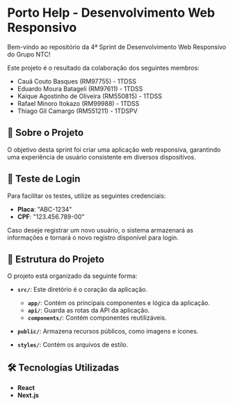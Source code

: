 

# Porto Help - Desenvolvimento Web Responsivo

Bem-vindo ao repositório da 4ª Sprint de Desenvolvimento Web Responsivo do Grupo NTC!

Este projeto é o resultado da colaboração dos seguintes membros:

- Cauã Couto Basques (RM97755) - 1TDSS
- Eduardo Moura Batageli (RM97611) - 1TDSS
- Kaique Agostinho de Oliveira (RM550815) - 1TDSS
- Rafael Minoro Itokazo (RM99988) - 1TDSS
- Thiago Gil Camargo (RM551211) - 1TDSPV

## 🚀 Sobre o Projeto

O objetivo desta sprint foi criar uma aplicação web responsiva, garantindo uma experiência de usuário consistente em diversos dispositivos.

## 🔐 Teste de Login

Para facilitar os testes, utilize as seguintes credenciais:

- **Placa**: "ABC-1234"
- **CPF**: "123.456.789-00"

Caso deseje registrar um novo usuário, o sistema armazenará as informações e tornará o novo registro disponível para login.
## 📂 Estrutura do Projeto

O projeto está organizado da seguinte forma:

- **`src/`**: Este diretório é o coração da aplicação.
  - **`app/`**: Contém os principais componentes e lógica da aplicação.
  - **`api/`**: Guarda as rotas da API da aplicação.
  - **`components/`**: Contém componentes reutilizáveis.

- **`public/`**: Armazena recursos públicos, como imagens e ícones.

- **`styles/`**: Contém os arquivos de estilo.

## 🛠️ Tecnologias Utilizadas

- **React**
- **Next.js**

